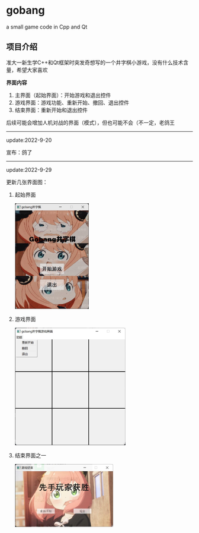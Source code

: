 # gobang
a small game code in Cpp and Qt

## 项目介绍

准大一新生学C++和Qt框架时突发奇想写的一个井字棋小游戏，没有什么技术含量，希望大家喜欢

**界面内容**
1. 主界面（起始界面）：开始游戏和退出控件
2. 游戏界面：游戏功能、重新开始、撤回、退出控件
3. 结束界面：重新开始和退出控件

后续可能会增加人机对战的界面（模式），但也可能不会（不一定，老鸽王



---

update:2022-9-20

宣布：鸽了

---

update:2022-9-29

更新几张界面图：

1. 起始界面

   <img src=".\image\起始界面.jpg" style="zoom:33%;" />

2. 游戏界面

   <img src="./image/游戏界面.jpg" style="zoom:33%;" />

3. 结束界面之一

   <img src="./image/结束界面之一.jpg" style="zoom:33%;" />
